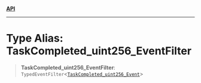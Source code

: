 [**API**](../../../README.md)

***

# Type Alias: TaskCompleted\_uint256\_EventFilter

> **TaskCompleted\_uint256\_EventFilter**: `TypedEventFilter`\<[`TaskCompleted_uint256_Event`](TaskCompleted_uint256_Event.md)\>
